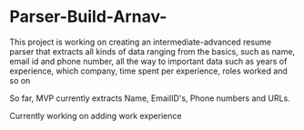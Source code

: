 # Parser-Build-Arnav-

This project is working on creating an intermediate-advanced resume parser that extracts all kinds of data
ranging from the basics, such as name, email id and phone number, all the way to important data such as years of experience, which company, time spent per experience, roles worked and so on

So far, MVP currently extracts Name, EmailID's, Phone numbers and URLs. 

Currently working on adding work experience